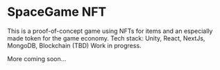 # SpaceGame NFT
This is a proof-of-concept game using NFTs for items and an especially made token for the game economy. 
Tech stack: Unity, React, NextJs, MongoDB, Blockchain (TBD)
Work in progress. 

More coming soon...